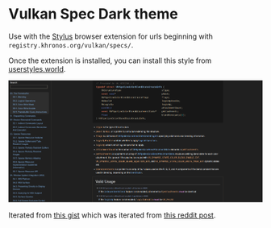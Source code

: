 # Vulkan Spec Dark theme

Use with the [Stylus](https://github.com/openstyles/stylus) browser extension for urls beginning with `registry.khronos.org/vulkan/specs/`.

Once the extension is installed, you can install this style from [userstyles.world](https://userstyles.world/style/8655/vulkan-spec-dark-theme-khronos).

![Dark theme](/dark-vulkan-theme-screenshot.png)

Iterated from [this gist](https://gist.github.com/cjay/02e96b48e98c3583fa0b41b560bb9399) which was iterated from [this reddit post](https://www.reddit.com/r/vulkan/comments/fwrqu8/dark_mode_for_the_vulkan_specs/).
